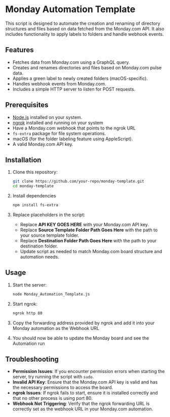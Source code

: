 # Monday Automation Template

This script is designed to automate the creation and renaming of directory structures and files based on data fetched from the Monday.com API. It also includes functionality to apply labels to folders and handle webhook events.

## Features

- Fetches data from Monday.com using a GraphQL query.
- Creates and renames directories and files based on Monday.com pulse data.
- Applies a green label to newly created folders (macOS-specific).
- Handles webhook events from Monday.com.
- Includes a simple HTTP server to listen for POST requests.

## Prerequisites

- [Node.js](https://nodejs.org/en/download) installed on your system.
- [ngrok](https://ngrok.com/downloads/mac-os) installed and running on your system 
- Have a Monday.com webhook that points to the ngrok URL
- `fs-extra` package for file system operations.
- macOS (for the folder labeling feature using AppleScript).
- A valid Monday.com API key.

## Installation

1. Clone this repository:
   ```bash
   git clone https://github.com/your-repo/monday-template.git
   cd monday-template
   ```

2. Install dependencies
   ```bash
   npm install fs-extra
   ```

3. Replace placeholders in the script:
    * Replace **API KEY GOES HERE** with your Monday.com API key.
    * Replace **Source Template Folder Path Goes Here** with the path to your source template folder.
    * Replace **Destination Folder Path Goes Here** with the path to your destination folder.
    * Update script as needed to match Monday.com board structure and automation needs.

## Usage

1. Start the server:
    ```bash
    node Monday_Automation_Template.js
    ```

2. Start ngrok:
    ```bash
    ngrok http 80
    ```

3. Copy the forwarding address provided by ngrok and add it into your Monday automation as the Webhook URL

4. You should now be able to update the Monday board and see the Automation run

## Troubleshooting

- **Permission Issues**: If you encounter permission errors when starting the server, try running the script with `sudo`.
- **Invalid API Key**: Ensure that the Monday.com API key is valid and has the necessary permissions to access the board.
- **ngrok Issues**: If ngrok fails to start, ensure it is installed correctly and that no other process is using port 80.
- **Webhook Not Triggering**: Verify that the ngrok forwarding URL is correctly set as the webhook URL in your Monday.com automation.